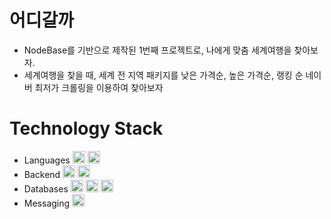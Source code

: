 # 어디갈까
- NodeBase를 기반으로 제작된 1번째 프로젝트로, 나에게 맞춤 세계여행을 찾아보자.
- 세계여행을 찾을 때, 세계 전 지역 패키지를 낮은 가격순, 높은 가격순, 랭킹 순 네이버 최저가 크롤링을 이용하여 찾아보자

# Technology Stack
<ul>
  <li>Languages
    <img height="20" src="https://img.shields.io/badge/javascript-F7DF1E?style=for-the-badge&logo=javascript&logoColor=white">
    <img height="20" src="https://img.shields.io/badge/typescript-007ACC?style=for-the-badge&logo=typescript&logoColor=white">
  </li>
  <li>Backend
    <img height="20" src="https://img.shields.io/badge/Node.js-43853D?style=for-the-badge&logo=node.js&logoColor=white">
    <img height="20" src="https://img.shields.io/badge/Express.js-000000?style=for-the-badge&logo=express&logoColor=white">
 </li>
  <li>Databases
    <img height="20" src="https://img.shields.io/badge/MySQL-4479A1?style=for-the-badge&logo=MySQL&logoColor=white">
    <img height="20" src="https://img.shields.io/badge/Redis-DC382D?style=for-the-badge&logo=redis&logoColor=white">
       <img height="20" src="https://img.shields.io/badge/MongoDB-47A248?style=for-the-badge&logo=mongodb&logoColor=white">  
  </li>
  <li>Messaging
    <img height="20" src="https://img.shields.io/badge/MQTT-FF6600?style=for-the-badge&logo=eclipse-mosquitto&logoColor=white">
  </li>

</ul>



